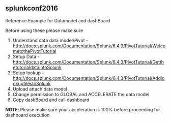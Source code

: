 ## splunkconf2016

Reference Example for Datamodel and dashBoard

Before using these please make sure

1. Understand data data model/Pivot - http://docs.splunk.com/Documentation/Splunk/6.4.3/PivotTutorial/WelcometothePivotTutorial
2. Setup  Data - http://docs.splunk.com/Documentation/Splunk/6.4.3/PivotTutorial/GetthetutorialdataintoSplunk
3. Setup lookup - http://docs.splunk.com/Documentation/Splunk/6.4.3/PivotTutorial/AddlookupfilestoSplunk
4. Upload attach data model  
5. Change permission to GLOBAL and ACCELERATE the data model
6. Copy dashBoard and call dashboard

__NOTE__: Please make sure your acceleration is 100% before proceeding for dashboard execution.
